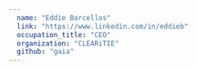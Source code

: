 ```yaml
---
  name: "Eddie Barcellos"
  link: "https://www.linkedin.com/in/eddieb"
  occupation_title: "CEO"
  organization: "CLEARiTIE"
  github: "gaia"
---
```

